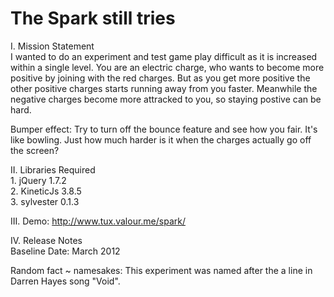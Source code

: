 The Spark still tries
=====

I. Mission Statement<br />
I wanted to do an experiment and test game play difficult as it is increased within a single level. You are an electric charge, who wants to become more positive by joining with the red charges. But as you get more positive the other positive charges starts running away from you faster. Meanwhile the negative charges become more attracked to you, so staying postive can be hard. 
    
Bumper effect: Try to turn off the bounce feature and see how you fair. It's like bowling. Just how much harder is it when the charges actually go off the screen?

II. Libraries Required<br />
    1. jQuery 1.7.2<br />
    2. KineticJs 3.8.5<br />
    3. sylvester 0.1.3<br />

III. Demo: http://www.tux.valour.me/spark/

IV. Release Notes<br />
    Baseline Date: March 2012

Random fact ~ namesakes: This experiment was named after the a line in Darren Hayes song "Void".
